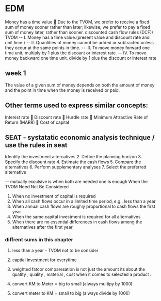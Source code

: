 # EDM
Money has a time value
 Due to the TVOM, we prefer to receive a fixed sum of money sooner rather than
later; likewise, we prefer to pay a fixed sum of money later, rather than sooner.
discounted cash flow rules (DCF)/ TVOM
-- I. Money has a time value.(present value and discount rate and unit time )
-- II. Quantities of money cannot be added or
subtracted unless they occur at the same
points in time.
-- III. To move money forward one time unit,
multiply by 1 plus the discount or interest
rate.
-- IV. To move money backward one time unit,
divide by 1 plus the discount or interest rate

## week 1
The value of a given sum of money depends on both the amount of
money and the point in time when the money is received or paid.
## Other terms used to express similar concepts:
Interest rate
 Discount rate
 Hurdle rate
 Minimum Attractive Rate of Return (MARR)
 Cost of capital

## SEAT - systatatic economic analysis technique / use the rules in seat 

Identify the investment alternatives
2. Define the planning horizon
3. Specify the discount rate
4. Estimate the cash flows
5. Compare the alternatives
6. Perform supplementary analyses
7. Select the preferred alternative

-- mutually exculsive is when both are needed one is enough 
When the TVOM Need Not Be Considered
1. When no investment of capital is required
2. When all cash flows occur in a limited time period, e.g.,
less than a year
3. When annual cash flows are roughly proportional to cash
flows the first year
4. When the same capital investment is required for all
alternatives
5. When there are no essential differences in cash flows
among the alternatives after the first year

### diffrent sums in this chapter 
1. less than a year - TVOM not to be consider  
2. captial investment for everytime 
3. weighted fatcor comparesation is not just the amount its about the quatity , quality , material , cost when it comes to selected a product . 

1. convert KM to Meter = big to small (always multipy by 1000)
2. convert meter to KM = small to big (always divide by 1000)




